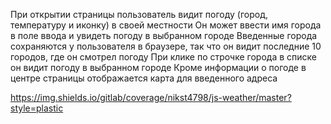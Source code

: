 При открытии страницы пользователь видит погоду (город, температуру и иконку) в своей местности
Он может ввести имя города в поле ввода и увидеть погоду в выбранном городе
Введенные города сохраняются у пользователя в браузере, так что он видит последние 10 городов, где он смотрел погоду
При клике по строчке города в списке он видит погоду в выбранном городе
Кроме информации о погоде в центре страницы отображается карта для введенного адреса

https://img.shields.io/gitlab/coverage/nikst4798/js-weather/master?style=plastic
